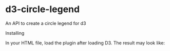 # d3-circle-legend
An API to create a circle legend for d3

Installing

In your HTML file, load the plugin after loading D3. The result may look like:

<script src="https://d3js.org/d3.v3.min.js"></script>
<script src="https://rawgit.com/jason-jz-zhu/d3-circle-legend/master/circleLegend.js"></script>
